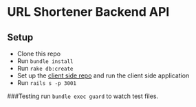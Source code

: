 # URL Shortener Backend API

## Setup

* Clone this repo
* Run `bundle install`
* Run `rake db:create`
* Set up the [client side repo](https://github.com/cquinones100/url-shortener-client) and run the client side application
* Run `rails s -p 3001`

###Testing
run `bundle exec guard` to watch test files. 
